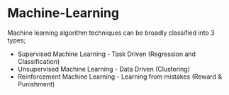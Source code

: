 # Machine-Learning
Machine learning algorithm techniques can be broadly classified into 3 types;
* Supervised Machine Learning - Task Driven (Regression and Classification)
* Unsupervised Machine Learning - Data Driven (Clustering)
* Reinforcement Machine Learning - Learning from mistakes (Reward & Punishment)
